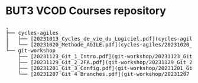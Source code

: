 # BUT3 VCOD Courses repository

<pre>
.
├── cycles-agiles
│   ├── [20231013_Cycles_de_vie_du_Logiciel.pdf](cycles-agiles/20231013_Cycles_de_vie_du_Logiciel.pdf)
│   └── [20231020_Methode_AGILE.pdf](cycles-agiles/20231020_Methode_AGILE.pdf)
└── git-workshop
    ├── [20231123_Git_1_Intro.pdf](git-workshop/20231123_Git_1_Intro.pdf)
    ├── [20231129_Git_2_2FA.pdf](git-workshop/20231129_Git_2_2FA.pdf)
    ├── [20231201_Git_3_Config.pdf](git-workshop/20231201_Git_3_Config.pdf)
    └── [20231207_Git_4_Branches.pdf](git-workshop/20231207_Git_4_Branches.pdf)
</pre>
